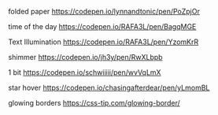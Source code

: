 

folded paper https://codepen.io/lynnandtonic/pen/PoZpjOr

time of the day https://codepen.io/RAFA3L/pen/BagqMGE

Text Illumination https://codepen.io/RAFA3L/pen/YzomKrR

shimmer https://codepen.io/jh3y/pen/RwXLbpb

1 bit https://codepen.io/schwiiiii/pen/wvVqLmX

star hover https://codepen.io/chasingafterdear/pen/yLmomBL

glowing borders https://css-tip.com/glowing-border/
